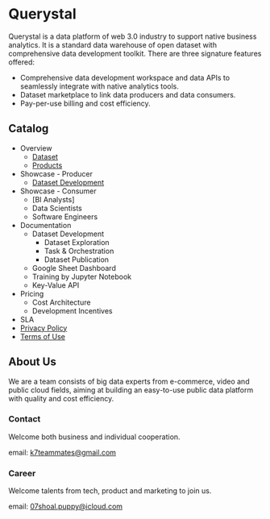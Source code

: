 # Querystal

Querystal is a data platform of web 3.0 industry to support native business analytics. It is a standard data warehouse
of open dataset with comprehensive data development toolkit. There are three signature features offered:

* Comprehensive data development workspace and data APIs to seamlessly integrate with native analytics tools.
* Dataset marketplace to link data producers and data consumers.
* Pay-per-use billing and cost efficiency.

## Catalog

* Overview
    * [Dataset](./overview/dataset.md)
    * [Products](./overview/products.md)
* Showcase - Producer
    * [Dataset Development](./producer/developers.md)
* Showcase - Consumer
    * [BI Analysts]
    * Data Scientists
    * Software Engineers
* Documentation
    * Dataset Development
        * Dataset Exploration
        * Task & Orchestration
        * Dataset Publication
    * Google Sheet Dashboard
    * Training by Jupyter Notebook
    * Key-Value API
* Pricing
    * Cost Architecture
    * Development Incentives
* SLA
* [Privacy Policy](./privacypolicy.md)
* [Terms of Use](./terms.md)

## About Us

We are a team consists of big data experts from e-commerce, video and public cloud fields, aiming at building an
easy-to-use public data platform with quality and cost efficiency.

### Contact

Welcome both business and individual cooperation.

email: k7teammates@gmail.com

### Career

Welcome talents from tech, product and marketing to join us.

email: 07shoal.puppy@icloud.com